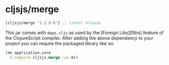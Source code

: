 # cljsjs/merge

[](dependency)
```clojure
[cljsjs/merge "1.2.0-0"] ;; latest release
```

This jar comes with `deps.cljs` as used by the [Foreign Libs][flibs] feature
of the ClojureScript compiler. After adding the above dependency to your project
you can require the packaged library like so:

```clojure
(ns application.core
  (:require cljsjs.merge :as m))
```
